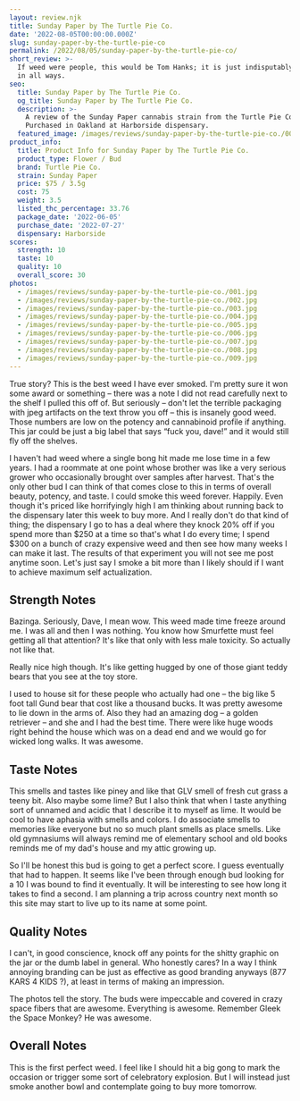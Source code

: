 ```yaml
---
layout: review.njk
title: Sunday Paper by The Turtle Pie Co.
date: '2022-08-05T00:00:00.000Z'
slug: sunday-paper-by-the-turtle-pie-co
permalink: /2022/08/05/sunday-paper-by-the-turtle-pie-co/
short_review: >-
  If weed were people, this would be Tom Hanks; it is just indisputably terrific
  in all ways.
seo:
  title: Sunday Paper by The Turtle Pie Co.
  og_title: Sunday Paper by The Turtle Pie Co.
  description: >-
    A review of the Sunday Paper cannabis strain from the Turtle Pie Co.
    Purchased in Oakland at Harborside dispensary.
  featured_image: /images/reviews/sunday-paper-by-the-turtle-pie-co./005.jpg
product_info:
  title: Product Info for Sunday Paper by The Turtle Pie Co.
  product_type: Flower / Bud
  brand: Turtle Pie Co.
  strain: Sunday Paper
  price: $75 / 3.5g
  cost: 75
  weight: 3.5
  listed_thc_percentage: 33.76
  package_date: '2022-06-05'
  purchase_date: '2022-07-27'
  dispensary: Harborside
scores:
  strength: 10
  taste: 10
  quality: 10
  overall_score: 30
photos:
  - /images/reviews/sunday-paper-by-the-turtle-pie-co./001.jpg
  - /images/reviews/sunday-paper-by-the-turtle-pie-co./002.jpg
  - /images/reviews/sunday-paper-by-the-turtle-pie-co./003.jpg
  - /images/reviews/sunday-paper-by-the-turtle-pie-co./004.jpg
  - /images/reviews/sunday-paper-by-the-turtle-pie-co./005.jpg
  - /images/reviews/sunday-paper-by-the-turtle-pie-co./006.jpg
  - /images/reviews/sunday-paper-by-the-turtle-pie-co./007.jpg
  - /images/reviews/sunday-paper-by-the-turtle-pie-co./008.jpg
  - /images/reviews/sunday-paper-by-the-turtle-pie-co./009.jpg
---
```


True story? This is the best weed I have ever smoked. I'm pretty sure it won some award or something – there was a note I did not read carefully next to the shelf I pulled this off of. But seriously – don't let the terrible packaging with jpeg artifacts on the text throw you off – this is insanely good weed. Those numbers are low on the potency and cannabinoid profile if anything. This jar could be just a big label that says “fuck you, dave!” and it would still fly off the shelves.

I haven't had weed where a single bong hit made me lose time in a few years. I had a roommate at one point whose brother was like a very serious grower who occasionally brought over samples after harvest. That's the only other bud I can think of that comes close to this in terms of overall beauty, potency, and taste. I could smoke this weed forever. Happily. Even though it's priced like horrifyingly high I am thinking about running back to the dispensary later this week to buy more. And I really don't do that kind of thing; the dispensary I go to has a deal where they knock 20% off if you spend more than $250 at a time so that's what I do every time; I spend $300 on a bunch of crazy expensive weed and then see how many weeks I can make it last. The results of that experiment you will not see me post anytime soon. Let's just say I smoke a bit more than I likely should if I want to achieve maximum self actualization.

## Strength Notes

Bazinga. Seriously, Dave, I mean wow. This weed made time freeze around me. I was all and then I was nothing. You know how Smurfette must feel getting all that attention? It's like that only with less male toxicity. So actually not like that.

Really nice high though. It's like getting hugged by one of those giant teddy bears that you see at the toy store.

I used to house sit for these people who actually had one – the big like 5 foot tall Gund bear that cost like a thousand bucks. It was pretty awesome to lie down in the arms of. Also they had an amazing dog – a golden retriever – and she and I had the best time. There were like huge woods right behind the house which was on a dead end and we would go for wicked long walks. It was awesome.

## Taste Notes

This smells and tastes like piney and like that GLV smell of fresh cut grass a teeny bit. Also maybe some lime? But I also think that when I taste anything sort of unnamed and acidic that I describe it to myself as lime. It would be cool to have aphasia with smells and colors. I do associate smells to memories like everyone but no so much plant smells as place smells. Like old gymnasiums will always remind me of elementary school and old books reminds me of my dad's house and my attic growing up.

So I'll be honest this bud is going to get a perfect score. I guess eventually that had to happen. It seems like I've been through enough bud looking for a 10 I was bound to find it eventually. It will be interesting to see how long it takes to find a second. I am planning a trip across country next month so this site may start to live up to its name at some point.

## Quality Notes

I can't, in good conscience, knock off any points for the shitty graphic on the jar or the dumb label in general. Who honestly cares? In a way I think annoying branding can be just as effective as good branding anyways (877 KARS 4 KIDS ?), at least in terms of making an impression.

The photos tell the story. The buds were impeccable and covered in crazy space fibers that are awesome. Everything is awesome. Remember Gleek the Space Monkey? He was awesome.

## Overall Notes

This is the first perfect weed. I feel like I should hit a big gong to mark the occasion or trigger some sort of celebratory explosion. But I will instead just smoke another bowl and contemplate going to buy more tomorrow.
